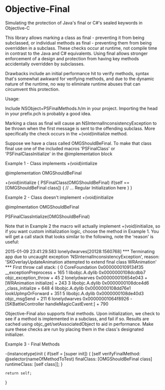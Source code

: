 # Objective-Final
Simulating the protection of Java's final or C#'s sealed keywords in Objective-C

This library allows marking a class as final - preventing it from being subclassed, or individual methods as final - preventing them from being overridden in a subclass.  These checks occur at runtime, not compile time in contrast to the Java and C# equivalents.  Using final allows stronger enforcement of a design and protection from having key methods accidentally overridden by subclasses.

Drawbacks include an initial performance hit to verify methods, syntax that's somewhat awkward for verifying methods, and due to the dynamic nature of the runtime, no way to eliminate runtime abuses that can circumvent this protection.

Usage:

Include NSObject+PSFinalMethods.h/m in your project.  Importing the head in your prefix.pch is probably a good idea.

Marking a class as final will cause an NSInternalInconsistencyException to be thrown when the first message is sent to the offending subclass.  More specifically the check occurs in the +(void)initialize method.

Suppose we have a class called OMGShouldBeFinal.  To make that class final use one of the included macros 'PSFinalClass' or 'PSFinalClassInitialize' in the @implementation block

Example 1 - Class implements +(void)intialize

@implementation OMGShouldBeFinal

+(void)initialize {
    PSFinalClass(OMGShouldBeFinal)
    if(self == [OMGShouldBeFinal class]) {
        // ... Regular Initialization here
    }
}


Example 2 - Class doesn't implement +(void)initialize

@implmentation OMGShouldBeFinal

PSFinalClassIntialize(OMGShouldBeFinal)


Note that in Example 2 the macro will actually implement +(void)initialize, so if you want custom initialization logic, choose the method in Example 1.  You will get a call stack that looks similar to the following, note the 'reason' is useful:

2015-01-09 23:41:29.583 lonelydwarves[20128:1560768] *** Terminating app due to uncaught exception 'NSInternalInconsistencyException', reason: 'SKOverlayUpdateAnimation attempted to extend final class WRAnimation'
*** First throw call stack:
(
	0   CoreFoundation                      0x0000000109134f35 __exceptionPreprocess + 165
	1   libobjc.A.dylib                     0x0000000108dcdbb7 objc_exception_throw + 45
	2   lonelydwarves                       0x000000010654e043 +[WRAnimation initialize] + 243
	3   libobjc.A.dylib                     0x0000000108dce4d6 _class_initialize + 648
	4   libobjc.A.dylib                     0x0000000108dd76e1 lookUpImpOrForward + 351
	5   libobjc.A.dylib                     0x0000000108de40d3 objc_msgSend + 211
	6   lonelydwarves                       0x00000001064f8926 -[SKBattleController handleMagicCastEvent:] + 790

Objective-Final also supports final methods.  Upon initialization, we check to see if a method is implemented in a subclass, and fail if so.  Results are cached using objc_get/setAssociatedObject to aid in performance.  Make sure these checks are run by placing them in the class's designated initializer.

Example 3 - Final Methods

-(instancetype)init {
    if(self = [super init]) {
        [self verifyFinalMethod: @selector(nameOfMethodToTest)
                     finalClass: [OMGShouldBeFinal class]
                   runtimeClass: [self class]];
    }

    return self;
}

